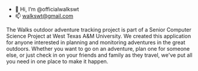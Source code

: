 - 👋 Hi, I’m @officialwalkswt
- 📫 walkswt@gmail.com

The Walks outdoor adventure tracking project is part of a Senior Computer Science Project at West Texas A&M University.
We created this application for anyone interested in planning and monitoring adventures in the great outdoors. 
Whether you want to go on an adventure, plan one for someone else, or just check in on your friends and family as they travel, 
we've put all you need in one place to make it happen.
